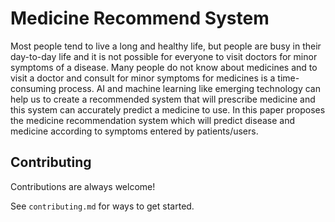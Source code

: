 
# Medicine Recommend System

Most people tend to live a long and healthy life, but people are busy in their
day-to-day life and it is not possible for everyone to visit doctors for minor
symptoms of a disease. Many people do not know about medicines and to visit a 
doctor and consult for minor symptoms for medicines is a time-consuming
process. AI and machine learning like emerging technology can help us to 
create a recommended system that will prescribe medicine and this system can
accurately predict a medicine to use. In this paper proposes the medicine 
recommendation system which will predict disease and medicine according to
symptoms entered by patients/users.




## Contributing

Contributions are always welcome!

See `contributing.md` for ways to get started.
